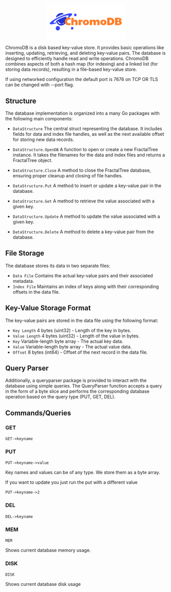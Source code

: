 <p align="center">
    <img width="248px" src="graphics/chromodb-logo.png" />
</p>

ChromoDB is a disk based key-value store. It provides basic operations like inserting, updating, retrieving, and deleting key-value pairs. The database is designed to efficiently handle read and write operations.  ChromoDB combines aspects of both a hash map (for indexing) and a linked list (for storing data records), resulting in a file-based key-value store.

If using networked configuration the default port is 7676 on TCP OR TLS can be changed with --port flag.

## Structure
The database implementation is organized into a many Go packages with the following main components:

- `DataStructure` The central struct representing the database. It includes fields for data and index file handles, as well as the next available offset for storing new data records.

- `DataStructure.OpenDB` A function to open or create a new FractalTree instance. It takes the filenames for the data and index files and returns a FractalTree object.

- `DataStructure.Close` A method to close the FractalTree database, ensuring proper cleanup and closing of file handles.

- `DataStructure.Put` A method to insert or update a key-value pair in the database.

- `DataStructure.Get` A method to retrieve the value associated with a given key.

- `DataStructure.Update` A method to update the value associated with a given key.

- `DataStructure.Delete` A method to delete a key-value pair from the database.

## File Storage
The database stores its data in two separate files:
- `Data File` Contains the actual key-value pairs and their associated metadata.
- `Index File` Maintains an index of keys along with their corresponding offsets in the data file.

## Key-Value Storage Format
The key-value pairs are stored in the data file using the following format:
- `Key Length` 4 bytes (uint32) - Length of the key in bytes.
- `Value Length` 4 bytes (uint32) - Length of the value in bytes.
- `Key` Variable-length byte array - The actual key data.
- `Value` Variable-length byte array - The actual value data.
- `Offset` 8 bytes (int64) - Offset of the next record in the data file.

## Query Parser
Additionally, a queryparser package is provided to interact with the database using simple queries. The QueryParser function accepts a query in the form of a byte slice and performs the corresponding database operation based on the query type (PUT, GET, DEL).

## Commands/Queries

### GET
```
GET->keyname
```

### PUT
```
PUT->keyname->value
```
Key names and values can be of any type.  We store them as a byte array.

If you want to update you just run the put with a different value
```
PUT->keyname->2
```

### DEL
```
DEL->keyname
```

### MEM
```
MEM
```
Shows current database memory usage.


### DISK
```
DISK
```
Shows current database disk usage
